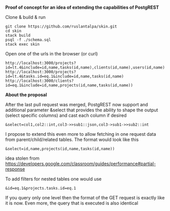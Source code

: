 **Proof of concept for an idea of extending the capabilities of PostgREST**


Clone & build & run
```
git clone https://github.com/ruslantalpa/skin.git
cd skin
stack build
psql -f ./schema.sql
stack exec skin
```
Open one of the urls in the browser (or curl)
```
http://localhost:3000/projects?id=lt.4&include=id,name,tasks(id,name),clients(id,name),users(id,name)
http://localhost:3000/projects?id=lt.4&tasks.id=eq.1&include=id,name,tasks(id,name)
http://localhost:3000/clients?id=eq.1&include=id,name,projects(id,name,tasks(id,name))
```


**About the proposal**

After the last pull request was merged, PostgREST now support and additional parameter &select that provides the ability to shape the output (select specific columns) and cast each column if desired
```
&select=col1,col2::int,col3->>sub1::json,col3->sub1->>sub2::int
```
I propose to extend this even more to allow fetching in one request data from parent/child/related tables.
The format would look like this
```
&select=id,name,projects(id,name,tasks(id,name))
```
idea stolen from
https://developers.google.com/classroom/guides/performance#partial-response

To add filters for nested tables one would use
```
&id=eq.1&projects.tasks.id=eq.1
```

If you query only one level then the format of the GET request is exactly like it is now. Even more, the query that is executed is also identical

